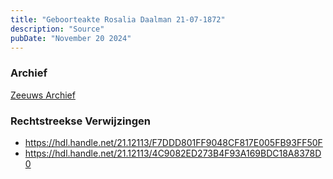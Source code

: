 ```yaml
---
title: "Geboorteakte Rosalia Daalman 21-07-1872"
description: "Source"
pubDate: "November 20 2024"
---
```


### Archief
[Zeeuws Archief](https://www.zeeuwsarchief.nl/)

### Rechtstreekse Verwijzingen
- https://hdl.handle.net/21.12113/F7DDD801FF9048CF817E005FB93FF50F
- https://hdl.handle.net/21.12113/4C9082ED273B4F93A169BDC18A8378D0